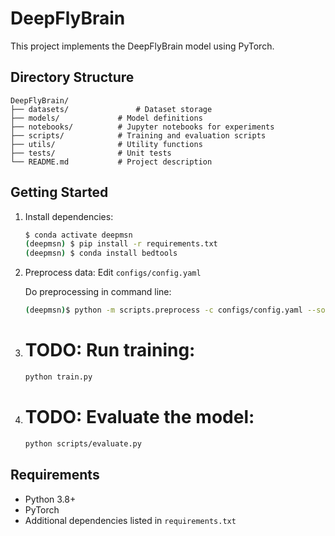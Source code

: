 # DeepFlyBrain

This project implements the DeepFlyBrain model using PyTorch.

## Directory Structure

```
DeepFlyBrain/
├── datasets/               # Dataset storage
├── models/             # Model definitions
├── notebooks/          # Jupyter notebooks for experiments
├── scripts/            # Training and evaluation scripts
├── utils/              # Utility functions
├── tests/              # Unit tests
└── README.md           # Project description
```

## Getting Started

1. Install dependencies:
   ```bash
   $ conda activate deepmsn
   (deepmsn) $ pip install -r requirements.txt 
   (deepmsn) $ conda install bedtools
   ```

2. Preprocess data:
   Edit `configs/config.yaml`
   
   Do preprocessing in command line:
   ```bash
   (deepmsn)$ python -m scripts.preprocess -c configs/config.yaml --sort
   ```

3. # TODO: Run training:
   ```bash
   python train.py
   ```

4. # TODO: Evaluate the model:
   ```bash
   python scripts/evaluate.py
   ```

## Requirements

- Python 3.8+
- PyTorch
- Additional dependencies listed in `requirements.txt`
